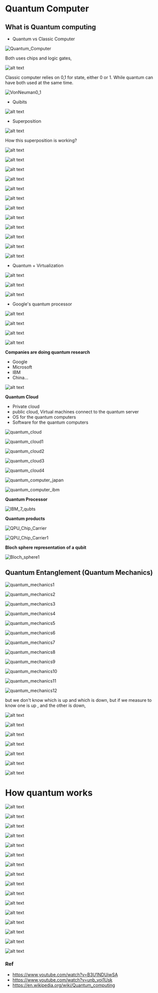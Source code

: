 # Quantum Computer

## What is Quantum computing

* Quantum vs Classic Computer

![Quantum_Computer](../../../images/computer_architecture/Quantum_Computer.png)

Both uses chips and logic gates,

![alt text](../../../images/computer_architecture/Quantum_chip.png)

Classic computer relies on 0,1 for state, either 0 or 1. While quantum can have both used at the same time.

![VonNeuman0_1](../../../images/computer_architecture/VonNeuman0_1.png)

* Quibits

![alt text](../../../images/computer_architecture/qubits.png)

* Superposition

![alt text](../../../images/computer_architecture/superposition.png)

How this superposition is working?

![alt text](../../../images/computer_architecture/superposition1.png)

![alt text](../../../images/computer_architecture/superposition2.png)

![alt text](../../../images/computer_architecture/superposition3.png)

![alt text](../../../images/computer_architecture/superposition4.png)

![alt text](../../../images/computer_architecture/superposition5.png)

![alt text](../../../images/computer_architecture/quantum_entanglement.png)

![alt text](../../../images/computer_architecture/quantum1.png)

![alt text](../../../images/computer_architecture/quantum2.png)

![alt text](../../../images/computer_architecture/quantum3.png)

![alt text](../../../images/computer_architecture/quantum4.png)

![alt text](../../../images/computer_architecture/quantum5.png)

![alt text](../../../images/computer_architecture/quantum6.png)

* Quantum + Virtualization

![alt text](../../../images/computer_architecture/quantum_virtualization.png)

![alt text](../../../images/computer_architecture/quantum_virtualization1.png)

![alt text](../../../images/computer_architecture/quantum_virtualization2.png)

* Google's quantum processor

![alt text](../../../images/computer_architecture/google_quantum.png)

![alt text](../../../images/computer_architecture/sycamore_processor.png)

![alt text](../../../images/computer_architecture/quantum_faster.png)

![alt text](../../../images/computer_architecture/quantum_faster1.png)

**Companies are doing quantum research**

* Google
* Microsoft
* IBM
* China...

![alt text](../../../images/computer_architecture/other_quantum_companies.png)

**Quantum Cloud**

* Private cloud
* public cloud, Virtual machines connect to the quantum server
* OS for the quantum computers
* Software for the quantum computers

![quantum_cloud](../../../images/computer_architecture/quantum_cloud.png)

![quantum_cloud1](../../../images/computer_architecture/quantum_cloud1.png)

![quantum_cloud2](../../../images/computer_architecture/quantum_cloud2.png)

![quantum_cloud3](../../../images/computer_architecture/quantum_cloud3.png)

![quantum_cloud4](../../../images/computer_architecture/quantum_cloud4.png)

![quantum_computer_japan](../../../images/computer_architecture/quantum_computer_japan.png)

![quantum_computer_ibm](../../../images/computer_architecture/quantum_computer_ibm.png)

**Quantum Processor**

![IBM_7_qubts](../../../images/computer_architecture/IBM_7_qubts.png)

**Quantum products**

![QPU_Chip_Carrier](../../../images/computer_architecture/QPU_Chip_Carrier.png)

![QPU_Chip_Carrier1](../../../images/computer_architecture/QPU_Chip_Carrier1.png)

**Bloch sphere representation of a qubit**

![Bloch_sphere1](../../../images/computer_architecture/Bloch_sphere1.png)

## Quantum Entanglement (Quantum Mechanics)

![quantum_mechanics1](../../../images/computer_architecture/quantum_mechanics1.png)

![quantum_mechanics2](../../../images/computer_architecture/quantum_mechanics2.png)

![quantum_mechanics3](../../../images/computer_architecture/quantum_mechanics3.png)

![quantum_mechanics4](../../../images/computer_architecture/quantum_mechanics4.png)

![quantum_mechanics5](../../../images/computer_architecture/quantum_mechanics5.png)

![quantum_mechanics6](../../../images/computer_architecture/quantum_mechanics6.png)

![quantum_mechanics7](../../../images/computer_architecture/quantum_mechanics7.png)

![quantum_mechanics8](../../../images/computer_architecture/quantum_mechanics8.png)

![quantum_mechanics9](../../../images/computer_architecture/quantum_mechanics9.png)

![quantum_mechanics10](../../../images/computer_architecture/quantum_mechanics10.png)

![quantum_mechanics11](../../../images/computer_architecture/quantum_mechanics11.png)

![quantum_mechanics12](../../../images/computer_architecture/quantum_mechanics12.png)

but we don't know which is up and which is down, but if we measure to know one is up , and the other is down,

![alt text](../../../images/computer_architecture/quantum_mechanics13.png)

![alt text](../../../images/computer_architecture/quantum_mechanics14.png)

![alt text](../../../images/computer_architecture/quantum_mechanics15.png)

![alt text](../../../images/computer_architecture/quantum_mechanics16.png)

![alt text](../../../images/computer_architecture/quantum_mechanics17.png)

![alt text](../../../images/computer_architecture/quantum_mechanics18.png)

![alt text](../../../images/computer_architecture/quantum_mechanics19.png)

# How quantum works

![alt text](../../../images/computer_architecture/quantum_formula1.png)

![alt text](../../../images/computer_architecture/quantum_formula2.png)

![alt text](../../../images/computer_architecture/quantum_formula3.png)

![alt text](../../../images/computer_architecture/quantum_formula4.png)

![alt text](../../../images/computer_architecture/quantum_formula5.png)

![alt text](../../../images/computer_architecture/quantum_formula6.png)

![alt text](../../../images/computer_architecture/quantum_formula7.png)

![alt text](../../../images/computer_architecture/quantum_formula8.png)

![alt text](../../../images/computer_architecture/quantum_formula9.png)

![alt text](../../../images/computer_architecture/quantum_formula10.png)

![alt text](../../../images/computer_architecture/quantum_formula11.png)

![alt text](../../../images/computer_architecture/quantum_formula12.png)

![alt text](../../../images/computer_architecture/quantum_formula13.png)

![alt text](../../../images/computer_architecture/quantum_formula14.png)

![alt text](../../../images/computer_architecture/quantum_formula15.png)

![alt text](../../../images/computer_architecture/quantum_formula16.png)

### Ref

- https://www.youtube.com/watch?v=B3U1NDUiwSA
- https://www.youtube.com/watch?v=unb_yoj1Usk
- https://en.wikipedia.org/wiki/Quantum_computing